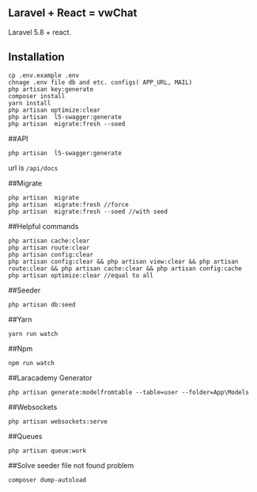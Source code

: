 ## Laravel + React = vwChat

Laravel 5.8 + react.

## Installation

```
cp .env.example .env
chnage .env file db and etc. configs( APP_URL, MAIL)
php artisan key:generate
composer install
yarn install
php artisan optimize:clear
php artisan  l5-swagger:generate
php artisan  migrate:fresh --seed
```

##API
```
php artisan  l5-swagger:generate
```
url is ```/api/docs```

##Migrate
```
php artisan  migrate
php artisan  migrate:fresh //force
php artisan  migrate:fresh --seed //with seed
```


##Helpful commands
```
php artisan cache:clear 
php artisan route:clear 
php artisan config:clear
php artisan config:clear && php artisan view:clear && php artisan route:clear && php artisan cache:clear && php artisan config:cache
php artisan optimize:clear //equal to all
```

##Seeder
```
php artisan db:seed
```

##Yarn
```
yarn run watch
```
##Npm
```
npm run watch
```
##Laracademy Generator
```
php artisan generate:modelfromtable --table=user --folder=App\Models
```

##Websockets
```
php artisan websockets:serve
```

##Queues
```
php artisan queue:work  
```

##Solve seeder file not found problem
```
composer dump-autoload

```
